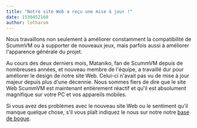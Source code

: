 ```yaml
---
title: "Notre site Web a reçu une mise à jour !"
date: 1530452160
author: lotharsm
---
```


Nous travaillons non seulement à améliorer constamment la compatibilité de ScummVM ou à supporter de nouveaux jeux, mais parfois aussi à améliorer l'apparence générale du projet.

Au cours des deux derniers mois, Mataniko, fan de ScummVM depuis de nombreuses années, et nouveau membre de l'équipe, a travaillé dur pour améliorer le design de notre site Web. Celui-ci n'avait pas vu de mise à jour majeur depuis plus d'une décennie. Nous sommes fiers de dire que le site Web ScummVM est maintenant entièrement réactif et qu'il est absolument magnifique sur votre PC et vos appareils mobiles.

Si vous avez des problèmes avec le nouveau site Web ou le sentiment qu'il manque quelque chose, s'il vous plaît indiquez le nous sur notre notre [base de bogue](https://github.com/scummvm/scummvm-web/issues).
